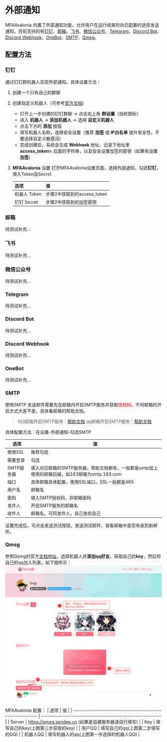 # 外部通知

MFAAvalonia 内置了外部通知功能，允许用户在运行结束时向已配置的途径发送通知。目前支持的有[钉钉](#钉钉)、[邮箱](#邮箱)、[飞书](#飞书)、[微信公众号](#微信公众号)、[Telegram](#Telegram)、[Discord Bot](#discord-bot)、[Discord Webhook](#discord-webhook)、[OneBot](#OneBot)、[SMTP](#SMTP)、[Qmsg](#Qmsg)。

## 配置方法

### 钉钉

通过钉钉群机器人实现外部通知，具体设置方法：
1. 创建一个只有自己的群聊
2. 创建自定义机器人（可参考[官方文档](https://open.dingtalk.com/document/orgapp/custom-bot-creation-and-installation?spm=ding_open_doc.document.0.0.13767f7fEpDYZG))
    - 打开上一步创建的钉钉群聊 → 点击右上角 **群设置**（齿轮图标）
    - 进入 **机器人** → **添加机器人** → 选择 **自定义机器人**
    - 点击下方的 **添加** 按钮
    - 填写机器人名称，选择安全设置（推荐 **加签** 或 **IP白名单** 提升安全性，不要选择自定义敏感词）
    - 完成创建后，系统会生成 **Webhook** 地址，记录下地址里 **access_token=** 后面的字符串，以及安全设置加签的密钥（如果有设置 **加签**）

3. **MFAAvalonia** 设置
   打开MFAAvalonia设置页面，选择外部通知，勾选**钉钉**，填入Token及Secret

    | 选项   | 值   |
    | ------ | ---- |
    | 机器人 Token | 步骤2中获取到的access_token  |
    | 钉钉 Secret  | 步骤2中获取到的加签密钥  |

### 邮箱

待测试补充...

### 飞书

待测试补充...

### 微信公众号

待测试补充...

### Telegram

待测试补充...

### Discord Bot

待测试补充...

### Discord Webhook

待测试补充...

### OneBot

待测试补充...

### SMTP

使用SMTP 发送邮件需要先在邮箱内开启SMTP服务并获取<font color=red>授权码</font>，不同邮箱的开启方式大差不差，具体看邮箱的帮助文档。

> 163邮箱开启SMTP服务：[帮助文档](https://help.mail.163.com/faqDetail.do?code=d7a5dc8471cd0c0e8b4b8f4f8e49998b374173cfe9171305fa1ce630d7f67ac25ef2e192b234ae4d)
> qq邮箱开启SMTP服务：[帮助文档](https://service.mail.qq.com/detail/0/75)

具体配置方法：在设置-外部通知-勾选SMTP

| 选项                                                         | 值                                                           |
| ------------------------------------------------------------ | ------------------------------------------------------------ |
| 使用SSL                                                      | 推荐勾选                                                     |
| 需要登录                                                     | 勾选                                                         |
| SMTP服务器                                                   | 填入对应邮箱的SMTP服务器，帮助文档都有，一般都是smtp加上使用的邮箱后缀，如163邮箱为smtp.163.com |
| 端口                                                         | 具体邮箱具体配置，使用SSL端口，SSL一般都是465            |
| 用户名                                                       | 邮箱名                                                       |
| 密码                                                         | 填入SMTP授权码，非邮箱密码                                   |
| 发件人                                                       | 开启SMTP服务的邮箱名                                         |
| 收件人                                                       | 邮箱名，可同发件人，自己发给自己                             |

设置完成后，可点击发送测试按钮，发送测试邮件，查看邮箱中是否有收到新邮件。 

### Qmsg

参照Qsmg的官方[文档地址](https://qmsg.zendee.cn/doc/)，选择机器人并**添加qq好友**，获取自己的**key**，然后将自己的qq加入列表，如下图所示：
![qmsg管理台设置](https://raw.githubusercontent.com/linjiyu14/image-upload/refs/heads/master/imgs/qmsg.png)

MFAAvalonia 配置：
| 选项                                                         | 值                                                           |
| ------------------------------------------------------------ | ------------------------------------------------------------ |
| Server | https://qmsg.zendee.cn (如果是自建服务器请自行填写) |
| Key | 填写自己的key(上图第三步获取的key) |
| 用户QQ | 填写自己的qq(上图第二步填写的QQ) |
| 机器人QQ | 填写机器人的qq(上图第一步选择的机器人QQ) |